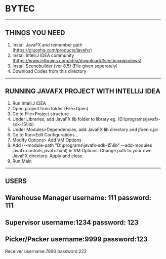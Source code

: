 # BYTEC

------------------------------------------
THINGS YOU NEED 
------------------------------------------
1. Install JavaFX and remember path
  (https://gluonhq.com/products/javafx/)
2. Install IntelliJ IDEA community
  (https://www.jetbrains.com/idea/download/#section=windows)
3. Install Scenebuilder (ver 8.5) 
  (File given seperately)
4. Download Codes from this directory

------------------------------------------
RUNNING JAVAFX PROJECT WITH INTELLIJ IDEA 
------------------------------------------
1. Run IntelliJ IDEA
2. Open project from folder (File>Open)
3. Go to File>Project structure
4. Under Libraries, add JavaFX lib folder to library 
  eg. (D:\programs\javafx-sdk-15\lib)
5. Under Modules>Dependencies, add JavaFX lib directory and jfoenix.jar
6. Go to Run>Edit Configurations...
7. Modify Options> Add VM Options
8. Add (--module-path "D:\programs\javafx-sdk-15\lib" --add-modules javafx.controls,javafx.fxml) in VM Options. Change path to your own JavaFX directory. Apply and close.
9. Run Main

-----------------------------------------
USERS
--------------------
Warehouse Manager
username: 111
password: 111
-------------------
Supervisor
username:1234
password: 123
-------------------
Picker/Packer
username:9999
password:123
-------------------
Receiver
username:7890
password:222
